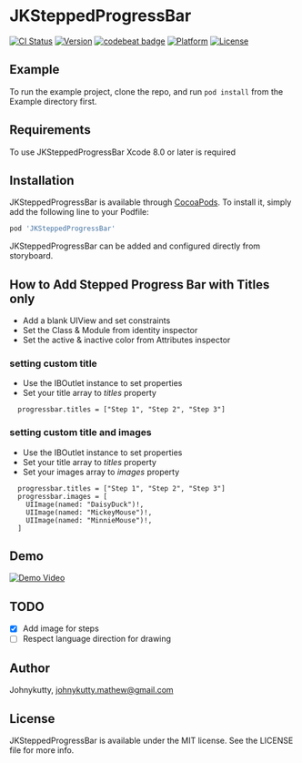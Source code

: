 # JKSteppedProgressBar

[![CI Status](https://travis-ci.org/jkmathew/JKSteppedProgressBar.svg?branch=master&style=flat)](https://travis-ci.org/jkmathew/JKSteppedProgressBar)
[![Version](https://img.shields.io/cocoapods/v/JKSteppedProgressBar.svg?style=flat)](http://cocoapods.org/pods/JKSteppedProgressBar)
[![codebeat badge](https://codebeat.co/badges/bd080c48-5f50-42b3-9ff6-5cef2b192ad5)](https://codebeat.co/projects/github-com-johnykutty-jksteppedprogressbar)
[![Platform](https://img.shields.io/cocoapods/p/JKSteppedProgressBar.svg?style=flat)](http://cocoapods.org/pods/JKSteppedProgressBar)
[![License](https://img.shields.io/cocoapods/l/JKSteppedProgressBar.svg?style=flat)](http://cocoapods.org/pods/JKSteppedProgressBar)

## Example

To run the example project, clone the repo, and run `pod install` from the Example directory first.

## Requirements
To use JKSteppedProgressBar Xcode 8.0 or later is required

## Installation
JKSteppedProgressBar is available through [CocoaPods](http://cocoapods.org). To install
it, simply add the following line to your Podfile:
```ruby
pod 'JKSteppedProgressBar'
```
JKSteppedProgressBar can be added and configured directly from storyboard. 

## How to Add Stepped Progress Bar with Titles only
- Add a blank UIView and set constraints
- Set the Class & Module from identity inspector
- Set the active & inactive color from Attributes inspector

### setting custom title
- Use the IBOutlet instance to set properties
- Set your title array to _titles_ property
```
  progressbar.titles = ["Step 1", "Step 2", "Step 3"]
```
### setting custom title and images
- Use the IBOutlet instance to set properties
- Set your title array to _titles_ property
- Set your images array to _images_ property
```
  progressbar.titles = ["Step 1", "Step 2", "Step 3"]
  progressbar.images = [
    UIImage(named: "DaisyDuck")!,
    UIImage(named: "MickeyMouse")!,
    UIImage(named: "MinnieMouse")!,
  ]
```


## Demo
[![Demo Video](http://img.youtube.com/vi/gKFrOL7nD6I/0.jpg)](http://www.youtube.com/watch?v=gKFrOL7nD6I)



## TODO
- [x] Add image for steps
- [ ] Respect language direction for drawing

## Author

Johnykutty, johnykutty.mathew@gmail.com

## License

JKSteppedProgressBar is available under the MIT license. See the LICENSE file for more info.

